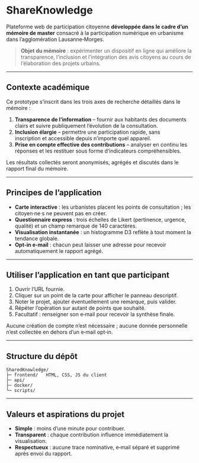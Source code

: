 # ShareKnowledge

Plateforme web de participation citoyenne **développée dans le cadre d’un mémoire de master** consacré à la participation numérique en urbanisme dans l’agglomération Lausanne‑Morges.

> **Objet du mémoire** : expérimenter un dispositif en ligne qui améliore la transparence, l’inclusion et l’intégration des avis citoyens au cours de l’élaboration des projets urbains.

---

## Contexte académique
Ce prototype s’inscrit dans les trois axes de recherche détaillés dans le mémoire :

1. **Transparence de l’information** – fournir aux habitants des documents clairs et suivre publiquement l’évolution de la consultation.
2. **Inclusion élargie** – permettre une participation rapide, sans inscription et accessible depuis n’importe quel appareil.
3. **Prise en compte effective des contributions** – analyser en continu les réponses et les restituer sous forme d’indicateurs compréhensibles.

Les résultats collectés seront anonymisés, agrégés et discutés dans le rapport final du mémoire.

---

## Principes de l’application
- **Carte interactive** : les urbanistes placent les points de consultation ; les citoyen·ne·s ne peuvent pas en créer.
- **Questionnaire express** : trois échelles de Likert (pertinence, urgence, qualité) et un champ remarque de 140 caractères.
- **Visualisation instantanée** : un histogramme D3 reflète à tout moment la tendance globale.
- **Opt‑in e‑mail** : chacun peut laisser une adresse pour recevoir automatiquement le rapport agrégé.

---

## Utiliser l’application en tant que participant
1. Ouvrir l’URL fournie.
3. Cliquer sur un point de la carte pour afficher le panneau descriptif.
4. Noter le projet, ajouter éventuellement une remarque, puis valider.
5. Répéter l’opération sur autant de points que souhaité.
6. Facultatif : renseigner son e‑mail pour recevoir la synthèse finale.

Aucune création de compte n’est nécessaire ; aucune donnée personnelle n’est collectée en dehors d’un e‑mail opt‑in.

---

## Structure du dépôt
```
SharedKnowledge/
├─ frontend/   HTML, CSS, JS du client
├─ api/        
├─ docker/     
└─ scripts/   
```

---

## Valeurs et aspirations du projet
- **Simple** : moins d’une minute pour contribuer.
- **Transparent** : chaque contribution influence immédiatement la visualisation.
- **Respectueux** : aucune trace nominative, e‑mail séparé et supprimé après envoi du rapport.


